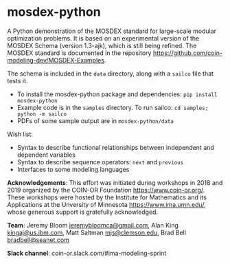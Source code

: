 # mosdex-python

A Python demonstration of the MOSDEX standard for large-scale modular optimization problems.  It is based on an experimental version of the MOSDEX Schema (version 1.3-ajk), which is still being refined.  The MOSDEX standard is documented in the repository https://github.com/coin-modeling-dev/MOSDEX-Examples.

The schema is included in the `data` directory, along with a `sailco` file that tests it.
* To install the mosdex-python package and dependencies: `pip install mosdex-python`
* Example code is in the `samples` directory. To run sailco: `cd samples; python -m sailco`
* PDFs of some sample output are in `mosdex-python/data`

Wish list:
* Syntax to describe functional relationships between independent and dependent variables
* Syntax to describe sequence operators: `next` and `previous`
* Interfaces to some modeling languages

**Acknowledgements**: This effort was initiated during workshops in 2018 and 2019 organized by the COIN-OR Foundation https://www.coin-or.org/.  These workshops were hosted by the Institute for Mathematics and its Applications at the Unversity of Minnesota https://www.ima.umn.edu/, whose generous support is gratefully acknowledged.  

**Team**: Jeremy Bloom <jeremybloomca@gmail.com>, Alan King <kingaj@us.ibm.com>, Matt Saltman <mjs@clemson.edu>, Brad Bell <bradbell@seanet.com>

**Slack channel**: coin-or.slack.com/#ima-modeling-sprint
